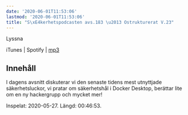 ```yaml
---
date: '2020-06-01T11:53:06'
lastmod: '2020-06-01T11:53:06'
title: "S\xE4kerhetspodcasten avs.183 \u2013 Ostrukturerat V.23"
---
```

Lyssna

iTunes \| Spotify \| [mp3](https://traffic.libsyn.com/secure/sakerhetspodcasten/2020-05-27_Ostrukturerat.mp3)

## Innehåll

I dagens avsnitt diskuterar vi den senaste tidens mest utnyttjade säkerhetsluckor,
vi pratar om säkerhetshål i Docker Desktop, berättar lite om en ny hackergrupp och mycket mer!

Inspelat: 2020-05-27. Längd: 00:46:53.

